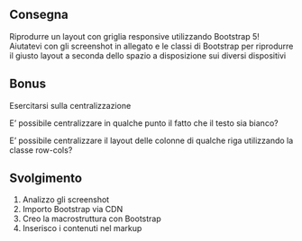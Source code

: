 ## Consegna
Riprodurre un layout con griglia responsive utilizzando Bootstrap 5! Aiutatevi con gli screenshot in allegato e le classi di Bootstrap per riprodurre il giusto layout a seconda dello spazio a disposizione sui diversi dispositivi
## Bonus
Esercitarsi sulla centralizzazione

E’ possibile centralizzare in qualche punto il fatto che il testo sia bianco?

E’ possibile centralizzare il layout delle colonne di qualche riga utilizzando la classe row-cols?

## Svolgimento
1. Analizzo gli screenshot
2. Importo Bootstrap via CDN 
3. Creo la macrostruttura con Bootstrap
4. Inserisco i contenuti nel markup